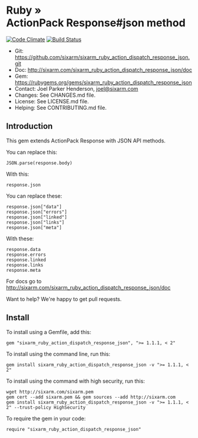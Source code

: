 # Ruby » <br> ActionPack Response#json method

<!--HEADER-OPEN-->

[![Code Climate](https://codeclimate.com/github/SixArm/sixarm_ruby_action_dispatch_response_json.git.png)](https://codeclimate.com/github/SixArm/sixarm_ruby_action_dispatch_response_json.git)
[![Build Status](https://travis-ci.org/SixArm/sixarm_ruby_action_dispatch_response_json.git.png)](https://travis-ci.org/SixArm/sixarm_ruby_action_dispatch_response_json.git)

* Git: <https://github.com/sixarm/sixarm_ruby_action_dispatch_response_json.git>
* Doc: <http://sixarm.com/sixarm_ruby_action_dispatch_response_json/doc>
* Gem: <https://rubygems.org/gems/sixarm_ruby_action_dispatch_response_json>
* Contact: Joel Parker Henderson, <joel@sixarm.com>
* Changes: See CHANGES.md file.
* License: See LICENSE.md file.
* Helping: See CONTRIBUTING.md file.

<!--HEADER-SHUT-->


## Introduction

This gem extends ActionPack Response with JSON API methods.

You can replace this:

    JSON.parse(response.body)

With this:

    response.json

You can replace these:

    response.json["data"]
    response.json["errors"]
    response.json["linked"]
    response.json["links"]
    response.json["meta"]

With these:

    response.data
    response.errors
    response.linked
    response.links
    response.meta

For docs go to <http://sixarm.com/sixarm_ruby_action_dispatch_response_json/doc>

Want to help? We're happy to get pull requests.


<!--INSTALL-OPEN-->

## Install

To install using a Gemfile, add this:

    gem "sixarm_ruby_action_dispatch_response_json", ">= 1.1.1, < 2"

To install using the command line, run this:

    gem install sixarm_ruby_action_dispatch_response_json -v ">= 1.1.1, < 2"

To install using the command with high security, run this:

    wget http://sixarm.com/sixarm.pem
    gem cert --add sixarm.pem && gem sources --add http://sixarm.com
    gem install sixarm_ruby_action_dispatch_response_json -v ">= 1.1.1, < 2" --trust-policy HighSecurity

To require the gem in your code:

    require "sixarm_ruby_action_dispatch_response_json"

<!--INSTALL-SHUT-->
